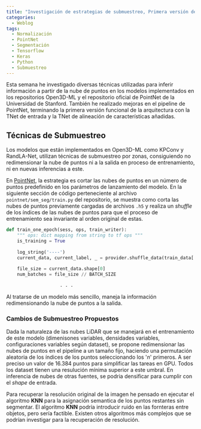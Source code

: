 ```yaml
---
title: "Investigación de estrategias de submuestreo, Primera versión de PoinNet-Tnet funcional"
categories:
  - Weblog
tags:
  - Normalización
  - PointNet
  - Segmentación
  - Tensorflow
  - Keras
  - Python
  - Submuestreo
---
```


Esta semana he investigado diversas técnicas utilizadas para inferir información a partir de la nube de puntos en los modelos implementados en los repositorios Open3D-ML y el repositorio oficial de PointNet de la Universidad de Stanford. También he realizado mejoras en el pipeline de PointNet, terminando la primera versión funcional de la arquitectura con la TNet de entrada y la TNet de alineación de características añadidas.

## Técnicas de Submuestreo

Los modelos que están implementados en Open3D-ML como KPConv y RandLA-Net, utilizan técnicas de submuestreo por zonas, consiguiendo no redimensionar la nube de puntos ni a la salida en proceso de entrenamiento, ni en nuevas inferencias a este.

En [PointNet](https://github.com/charlesq34/pointnet), la estrategia es cortar las nubes de puntos en un número de puntos predefinido en los parámetros de lanzamiento del modelo. En la siguiente sección de código perteneciente al archivo `pointnet/sem_seg/train.py` del repositorio, se muestra como corta las nubes de puntos previamente cargadas de archivos `.h5` y realiza un _shuffle_ de los índices de las nubes de puntos para que el proceso de entrenamiento sea invariante al orden original de estas.

```python
def train_one_epoch(sess, ops, train_writer):
    """ ops: dict mapping from string to tf ops """
    is_training = True
    
    log_string('----')
    current_data, current_label, _ = provider.shuffle_data(train_data[:,0:NUM_POINT,:], train_label) 
    
    file_size = current_data.shape[0]
    num_batches = file_size // BATCH_SIZE

                    . . .
```

Al tratarse de un modelo más sencillo, maneja la información redimensionando la nube de puntos a la salida.

### Cambios de Submuestreo Propuestos

Dada la naturaleza de las nubes LiDAR que se manejará en el entrenamiento de este modelo (dimenisones variables, densidades variables, configuraciones variables según dataset), se propone redimensionar las nubes de puntos en el pipeline a un tamaño fijo, haciendo una permutación aleatoria de los índices de los puntos seleccionando los '_n_' primeros. A ser preciso un valor de 16.384 puntos para simplificar las tareas en GPU. Todos los dataset tienen una resulución mínima superior a este umbral. En inferencia de nubes de otras fuentes, se podria densificar para cumplir con el _shape_ de entrada.

Para recuperar la resolución original de la imagen he pensado en ejecutar el algoritmo __KNN__ para la asignación semantica de los puntos restantes sin segmentar. El algoritmo __KNN__ podría introducir ruido en las fornteras entre objetos, pero sería factible. Existen otros algoritmos más complejos que se podrían investigar para la recuperación de resolución.





